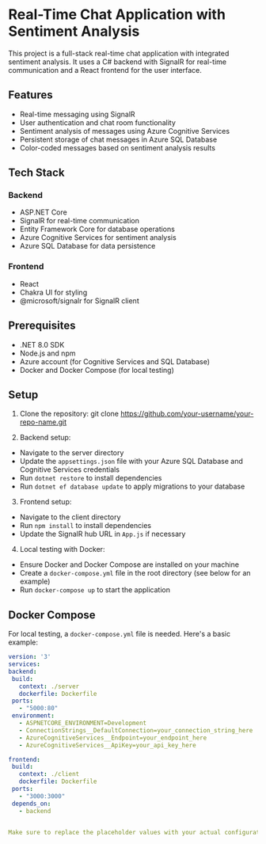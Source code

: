 # Real-Time Chat Application with Sentiment Analysis

This project is a full-stack real-time chat application with integrated sentiment analysis. It uses a C# backend with SignalR for real-time communication and a React frontend for the user interface.

## Features

- Real-time messaging using SignalR
- User authentication and chat room functionality
- Sentiment analysis of messages using Azure Cognitive Services
- Persistent storage of chat messages in Azure SQL Database
- Color-coded messages based on sentiment analysis results

## Tech Stack

### Backend
- ASP.NET Core
- SignalR for real-time communication
- Entity Framework Core for database operations
- Azure Cognitive Services for sentiment analysis
- Azure SQL Database for data persistence

### Frontend
- React
- Chakra UI for styling
- @microsoft/signalr for SignalR client

## Prerequisites

- .NET 8.0 SDK
- Node.js and npm
- Azure account (for Cognitive Services and SQL Database)
- Docker and Docker Compose (for local testing)

## Setup

1. Clone the repository: git clone https://github.com/your-username/your-repo-name.git

2. Backend setup:
- Navigate to the server directory
- Update the `appsettings.json` file with your Azure SQL Database and Cognitive Services credentials
- Run `dotnet restore` to install dependencies
- Run `dotnet ef database update` to apply migrations to your database

3. Frontend setup:
- Navigate to the client directory
- Run `npm install` to install dependencies
- Update the SignalR hub URL in `App.js` if necessary

4. Local testing with Docker:
- Ensure Docker and Docker Compose are installed on your machine
- Create a `docker-compose.yml` file in the root directory (see below for an example)
- Run `docker-compose up` to start the application

## Docker Compose

For local testing, a `docker-compose.yml` file is needed. Here's a basic example:

```yaml
version: '3'
services:
backend:
 build:
   context: ./server
   dockerfile: Dockerfile
 ports:
   - "5000:80"
 environment:
   - ASPNETCORE_ENVIRONMENT=Development
   - ConnectionStrings__DefaultConnection=your_connection_string_here
   - AzureCognitiveServices__Endpoint=your_endpoint_here
   - AzureCognitiveServices__ApiKey=your_api_key_here

frontend:
 build:
   context: ./client
   dockerfile: Dockerfile
 ports:
   - "3000:3000"
 depends_on:
   - backend


Make sure to replace the placeholder values with your actual configuration.
